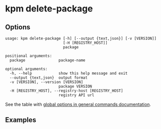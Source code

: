 # kpm delete-package


## Options
```
usage: kpm delete-package [-h] [--output {text,json}] [-v [VERSION]]
                          [-H [REGISTRY_HOST]]
                          package

positional arguments:
  package               package-name

optional arguments:
  -h, --help            show this help message and exit
  --output {text,json}  output format
  -v [VERSION], --version [VERSION]
                        package VERSION
  -H [REGISTRY_HOST], --registry-host [REGISTRY_HOST]
                        registry API url

```

See the table with [global options in general commands documentation](../commands.md#global-options).


## Examples
